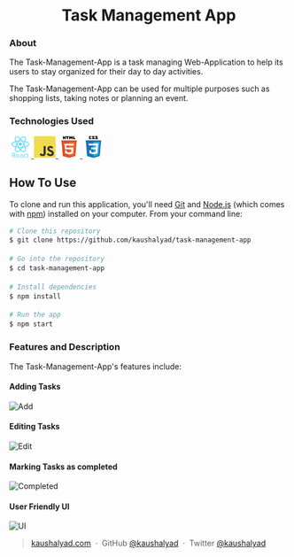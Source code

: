 <h1 align="center">Task Management App</h1>
<h3>About</h3>
<p>The Task-Management-App is a task managing Web-Application to help its users to stay organized for their day to day activities.</p> 
<p>The Task-Management-App can be used for multiple purposes such as shopping lists, taking notes or planning an event.</p>
<h3>Technologies Used</h3>
<p> <a href="https://reactjs.org/" target="_blank"> <img src="https://raw.githubusercontent.com/devicons/devicon/master/icons/react/react-original-wordmark.svg" alt="react" width="40" height="40"/> </a>
<a href="https://developer.mozilla.org/en-US/docs/Web/JavaScript" target="_blank"> <img src="https://raw.githubusercontent.com/devicons/devicon/master/icons/javascript/javascript-original.svg" alt="javascript" width="40" height="40"/> </a> 
<a href="https://www.w3.org/html/" target="_blank"> <img src="https://raw.githubusercontent.com/devicons/devicon/master/icons/html5/html5-original-wordmark.svg" alt="html5" width="40" height="40"/> </a><a href="https://www.w3schools.com/css/" target="_blank"> <img src="https://raw.githubusercontent.com/devicons/devicon/master/icons/css3/css3-original-wordmark.svg" alt="css3" width="40" height="40"/> </a></p>

## How To Use

To clone and run this application, you'll need [Git](https://git-scm.com) and [Node.js](https://nodejs.org/en/download/) (which comes with [npm](http://npmjs.com)) installed on your computer. From your command line:

```bash
# Clone this repository
$ git clone https://github.com/kaushalyad/task-management-app

# Go into the repository
$ cd task-management-app

# Install dependencies
$ npm install

# Run the app
$ npm start
```

<h3>Features and Description</h3>
<p>The Task-Management-App's features include:</p>
<p>
<h4>Adding Tasks</h4>

![Add]()

</p>
<p>
<h4>Editing Tasks</h4>

![Edit]()

</p>
<p>
<h4>Marking Tasks as completed</h4>

![Completed]()

</p>
<p>

<h4>User Friendly UI</h4>

![UI]()

</p>

> [kaushalyad.com](kaushalyad321.com) &nbsp;&middot;&nbsp;
> GitHub [@kaushalyad](https://github.com/kaushalyad) &nbsp;&middot;&nbsp;
> Twitter [@kaushalyad](https://twitter.com/kaushalyad)
